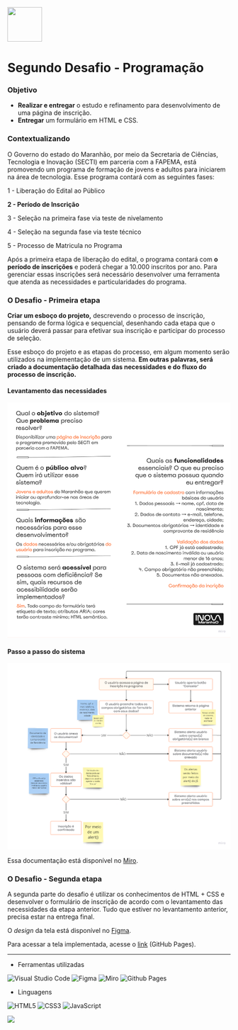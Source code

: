 <img src='https://notion-emojis.s3-us-west-2.amazonaws.com/prod/svg-twitter/1f4bb.svg' height='78px' width='78px'></img>

# Segundo Desafio - Programação

### Objetivo
- **Realizar e entregar** o estudo e refinamento para desenvolvimento de uma página de inscrição.
- **Entregar** um formulário em HTML e CSS.
### Contextualizando
O Governo do estado do Maranhão, por meio da Secretaria de Ciências, Tecnologia e Inovação (SECTI) em parceria com a FAPEMA, está promovendo um programa de formação de jovens e adultos para iniciarem na área de tecnologia. Esse programa contará com as seguintes fases: 

1 - Liberação do Edital ao Público

**2 - Período de Inscrição**

3 - Seleção na primeira fase via teste de nivelamento

4 - Seleção na segunda fase via teste técnico

5 - Processo de Matricula no Programa

Após a primeira etapa de liberação do edital, o programa contará com **o período de inscrições** e poderá chegar a 10.000 inscritos por ano. Para gerenciar essas inscrições será necessário desenvolver uma ferramenta que atenda as necessidades e particularidades do programa.


### O Desafio - Primeira etapa
**Criar um esboço do projeto,** descrevendo o processo de inscrição, pensando de forma lógica e sequencial, desenhando cada etapa que o usuário deverá passar para efetivar sua inscrição e participar do processo de seleção.

Esse esboço do projeto e as etapas do processo, em algum momento serão utilizados na implementação de um sistema. **Em outras palavras, será criado a documentação detalhada das necessidades e do fluxo do processo de inscrição.**

#### Levantamento das necessidades

<img src='https://raw.githubusercontent.com/ana-rabelo/trilhas/main/assets/docs/Requisitos%20do%20sistema.png?token=GHSAT0AAAAAACPASZINSEI4ZDIWSTOLR4DCZRFHTVA'><img>

#### Passo a passo do sistema

<img src='https://raw.githubusercontent.com/ana-rabelo/trilhas/main/assets/docs/Passo%20a%20passo%20do%20sistema.png?token=GHSAT0AAAAAACPASZIN73UTXHLRZLIQQWG6ZRFHTTQ'><img>

Essa documentação está disponível no [Miro](https://miro.com/app/board/uXjVKVJLFYA=/?share_link_id=78590089201).

### O Desafio - Segunda etapa
A segunda parte do desafio é utilizar os conhecimentos de HTML + CSS e desenvolver o formulário de inscrição de acordo com o levantamento das necessidades da etapa anterior. Tudo que estiver no levantamento anterior, precisa estar na entrega final. 

O *design* da tela está disponível no [Figma](https://www.figma.com/file/1ZZHudIx3gUCIxhQtkIvk1/P%C3%A1gina-de-Inscri%C3%A7%C3%A3o-(Desafio-2---Trilhas)?type=design&node-id=0%3A1&mode=design&t=N1gtUkFVYEffH7NS-1).

Para acessar a tela implementada, acesse o [link](https://ana-rabelo.github.io/trilhas/) (GitHub Pages).

------

- Ferramentas utilizadas

![Visual Studio Code](https://img.shields.io/badge/Visual%20Studio%20Code-0078d7.svg?style=for-the-badge&logo=visual-studio-code&logoColor=white)
![Figma](https://img.shields.io/badge/figma-%23F24E1E.svg?style=for-the-badge&logo=figma&logoColor=white) ![Miro](https://img.shields.io/badge/Miro-F7C922?style=for-the-badge&logo=Miro&logoColor=050036)
![Github Pages](https://img.shields.io/badge/github%20pages-121013?style=for-the-badge&logo=github&logoColor=white)

- Linguagens

![HTML5](https://img.shields.io/badge/html5-%23E34F26.svg?style=for-the-badge&logo=html5&logoColor=white) ![CSS3](https://img.shields.io/badge/css3-%231572B6.svg?style=for-the-badge&logo=css3&logoColor=white) ![JavaScript](https://img.shields.io/badge/javascript-%23323330.svg?style=for-the-badge&logo=javascript&logoColor=%23F7DF1E)

<img src='https://inovamaranhao.notion.site/image/https%3A%2F%2Fprod-files-secure.s3.us-west-2.amazonaws.com%2F0450d982-27e2-4259-a8b9-f10966bd730a%2F8ed7caa6-ae83-4dca-ab62-f8af0742f944%2Ftrilhas_pat.png?table=block&id=2133a04e-51d6-48aa-825d-1e9af84e658b&spaceId=0450d982-27e2-4259-a8b9-f10966bd730a&width=1600&userId=&cache=v2'></img>
